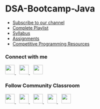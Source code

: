 # DSA-Bootcamp-Java

- [Subscribe to our channel](https://www.youtube.com/KunalKushwaha?sub_confirmation=1)
- [Complete Playlist](https://www.youtube.com/playlist?list=PL9gnSGHSqcnr_DxHsP7AW9ftq0AtAyYqJ)
- [Syllabus](SYLLABUS.md)
- [Assignments](https://github.com/kunal-kushwaha/DSA-Bootcamp-Java/tree/main/assignments)
- [Competitive Programming Resources](https://github.com/kunal-kushwaha/Competitive-Programming-Resources)

### Connect with me
  <a href="https://twitter.com/kunalstwt">
    <img width="30px" src="https://www.vectorlogo.zone/logos/twitter/twitter-official.svg" />
  </a>&ensp;
  <a href="https://www.linkedin.com/in/kunal-kushwaha/">
    <img width="30px" src="https://www.vectorlogo.zone/logos/linkedin/linkedin-icon.svg" />
  </a>&ensp;
  <a href="https://www.instagram.com/kunalsig/">
    <img width="30px" src="https://www.vectorlogo.zone/logos/instagram/instagram-icon.svg" />
  </a>

### Follow Community Classroom
  <a href="https://discord.io/commclassroom">
    <img width="30px" src="https://www.vectorlogo.zone/logos/discordapp/discordapp-tile.svg" />
  </a>&ensp;
  <a href="https://twitter.com/commclassroom/">
    <img width="30px" src="https://www.vectorlogo.zone/logos/twitter/twitter-official.svg" />
  </a>&ensp;
  <a href="https://www.linkedin.com/company/commclassroom/">
    <img width="30px" src="https://www.vectorlogo.zone/logos/linkedin/linkedin-icon.svg" />
  </a>&ensp;
  <a href="https://www.instagram.com/commclassroom/">
    <img width="30px" src="https://www.vectorlogo.zone/logos/instagram/instagram-icon.svg" />
  </a>&ensp;
  <a href="https://t.me/commclassroom">
    <img width="30px" src="https://www.vectorlogo.zone/logos/telegram/telegram-icon.svg" />
  </a> 
